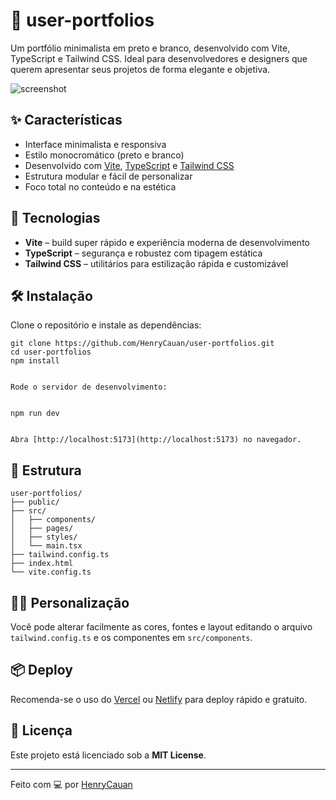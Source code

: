 
# 🖤 user-portfolios

Um portfólio minimalista em preto e branco, desenvolvido com Vite, TypeScript e Tailwind CSS. Ideal para desenvolvedores e designers que querem apresentar seus projetos de forma elegante e objetiva.

![screenshot](./screenshot.png)

## ✨ Características

- Interface minimalista e responsiva
- Estilo monocromático (preto e branco)
- Desenvolvido com [Vite](https://vitejs.dev/), [TypeScript](https://www.typescriptlang.org/) e [Tailwind CSS](https://tailwindcss.com/)
- Estrutura modular e fácil de personalizar
- Foco total no conteúdo e na estética

## 🚀 Tecnologias

- **Vite** – build super rápido e experiência moderna de desenvolvimento
- **TypeScript** – segurança e robustez com tipagem estática
- **Tailwind CSS** – utilitários para estilização rápida e customizável

## 🛠️ Instalação

Clone o repositório e instale as dependências:

```
git clone https://github.com/HenryCauan/user-portfolios.git
cd user-portfolios
npm install


Rode o servidor de desenvolvimento:


npm run dev


Abra [http://localhost:5173](http://localhost:5173) no navegador.
```

## 🧱 Estrutura

```
user-portfolios/
├── public/
├── src/
│   ├── components/
│   ├── pages/
│   ├── styles/
│   └── main.tsx
├── tailwind.config.ts
├── index.html
└── vite.config.ts
```

## 🧑‍🎨 Personalização

Você pode alterar facilmente as cores, fontes e layout editando o arquivo `tailwind.config.ts` e os componentes em `src/components`.

## 📦 Deploy

Recomenda-se o uso do [Vercel](https://vercel.com/) ou [Netlify](https://netlify.com/) para deploy rápido e gratuito.

## 📄 Licença

Este projeto está licenciado sob a **MIT License**.

---

Feito com 💻 por [HenryCauan](https://github.com/HenryCauan)

